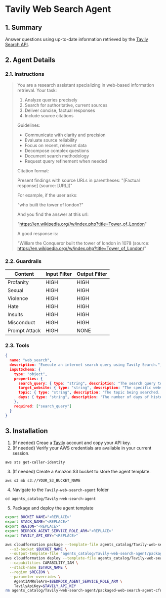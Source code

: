 # Tavily Web Search Agent

## 1. Summary

Answer questions using up-to-date information retrieved by the [Tavily Search API](https://tavily.com/).

## 2. Agent Details

### 2.1. Instructions

> You are a research assistant specializing in web-based information retrieval. Your task:
>
> 1. Analyze queries precisely
> 2. Search for authoritative, current sources
> 3. Deliver concise, factual responses
> 4. Include source citations
>
> Guidelines:
>
> - Communicate with clarity and precision
> - Evaluate source reliability
> - Focus on recent, relevant data
> - Decompose complex questions
> - Document search methodology
> - Request query refinement when needed
>
> Citation format:
>
> Present findings with source URLs in parentheses:
> "[Factual response] (source: [URL])"
>
> For example, if the user asks:
>
> "who built the tower of london?"
>
> And you find the answer at this url:
>
> "https://en.wikipedia.org//w/index.php?title=Tower_of_London"
>
> A good response is:
>
> "William the Conqueror built the tower of london in 1078 (source: https://en.wikipedia.org//w/index.php?title=Tower_of_London)"

### 2.2. Guardrails

| Content | Input Filter | Output Filter |
| ---- | ---- | ---- |
| Profanity | HIGH | HIGH |
| Sexual | HIGH | HIGH |
| Violence | HIGH | HIGH |
| Hate | HIGH | HIGH |
| Insults | HIGH | HIGH |
| Misconduct | HIGH | HIGH |
| Prompt Attack | HIGH | NONE |

### 2.3. Tools

```json
{
  name: "web_search",
  description: "Execute an internet search query using Tavily Search.",
  inputSchema: {
    type: "object",
    properties: {
      search_query: { type: "string", description: "The search query to execute with Tavily. Example: 'Who is Leo Messi?'"},
      target_website: { type: "string", description: "The specific website to search including its domain name. If not provided, the most relevant website will be used"},
      topic: { type: "string", description: "The topic being searched. 'news' or 'general'. Helps narrow the search when news is the focus." },
      days: { type: "string", description: "The number of days of history to search. Helps when looking for recent events or news."}
    },
    required: ["search_query"]
  }
}
```

## 3. Installation

1. (If needed) Creae a [Tavily](https://tavily.com/) account and copy your API key.
2. (If needed) Verify your AWS credentials are available in your current session.

`aws sts get-caller-identity`

3. (If needed) Create a Amazon S3 bucket to store the agent template.

`aws s3 mb s3://YOUR_S3_BUCKET_NAME`

4. Navigate to the `Tavily-web-search-agent` folder

`cd agents_catalog/Tavily-web-search-agent`

5. Package and deploy the agent template

```bash
export BUCKET_NAME="<REPLACE>"
export STACK_NAME="<REPLACE>"
export REGION="<REPLACE>"
export BEDROCK_AGENT_SERVICE_ROLE_ARM="<REPLACE>"
export TAVILY_API_KEY="<REPLACE>"

aws cloudformation package --template-file agents_catalog/Tavily-web-search-agent/web-search-agent-cfn.yaml \
  --s3-bucket $BUCKET_NAME \
  --output-template-file "agents_catalog/Tavily-web-search-agent/packaged-web-search-agent-cfn.yaml"
aws cloudformation deploy --template-file agents_catalog/Tavily-web-search-agent/packaged-web-search-agent-cfn.yaml \
  --capabilities CAPABILITY_IAM \
  --stack-name $STACK_NAME \
  --region $REGION \
  --parameter-overrides \
    AgentIAMRoleArn=$BEDROCK_AGENT_SERVICE_ROLE_ARM \
    TavilyApiKey=$TAVILY_API_KEY
rm agents_catalog/Tavily-web-search-agent/packaged-web-search-agent-cfn.yaml
```
